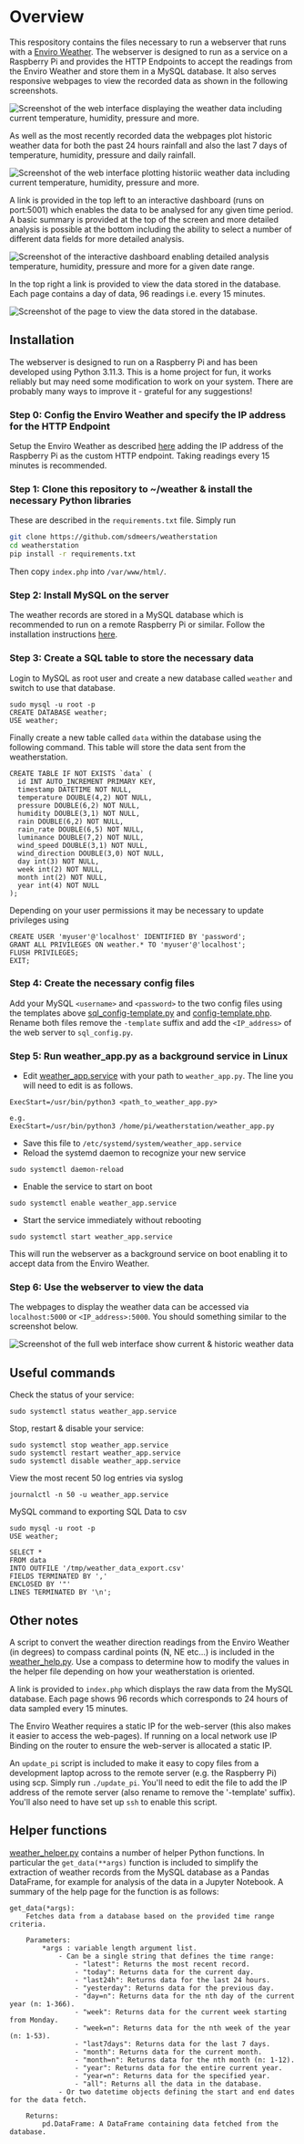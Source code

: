 # Overview
This respository contains the files necessary to run a webserver that runs with a [Enviro Weather](https://github.com/pimoroni/enviro). The webserver is designed to run as a service on a Raspberry Pi and provides the HTTP Endpoints to accept the readings from the Enviro Weather and store them in a MySQL database. It also serves responsive webpages to view the recorded data as shown in the following screenshots.

![Screenshot of the web interface displaying the weather data including current temperature, humidity, pressure and more.](https://github.com/sdmeers/weatherstation/blob/main/screenshots/weatherstation-screenshot.jpg)

As well as the most recently recorded data the webpages plot historic weather data for both the past 24 hours rainfall and also the last 7 days of temperature, humidity, pressure and daily rainfall.

![Screenshot of the web interface plotting historiic  weather data including current temperature, humidity, pressure and more.](https://github.com/sdmeers/weatherstation/blob/main/screenshots/weatherstation-graphs.jpg)

A link is provided in the top left to an interactive dashboard (runs on port:5001) which enables the data to be analysed for any given time period. A basic summary is provided at the top of the screen and more detailed analysis is possible at the bottom including the ability to select a number of different data fields for more detailed analysis.

![Screenshot of the interactive dashboard enabling detailed analysis temperature, humidity, pressure and more for a given date range.](https://github.com/sdmeers/weatherstation/blob/main/screenshots/dashboard_screenshot.jpg)

In the top right a link is provided to view the data stored in the database. Each page contains a day of data, 96 readings i.e. every 15 minutes.

![Screenshot of the page to view the data stored in the database.](https://github.com/sdmeers/weatherstation/blob/main/screenshots/raw_data.jpg)

## Installation

The webserver is designed to run on a Raspberry Pi and has been developed using Python 3.11.3. This is a home project for fun, it works reliably but may need some modification to work on your system. There are probably many ways to improve it - grateful for any suggestions!

### Step 0: Config the Enviro Weather and specify the IP address for the HTTP Endpoint
Setup the Enviro Weather as described [here](https://github.com/pimoroni/enviro/blob/main/documentation/getting-started.md) adding the IP address of the Raspberry Pi as the custom HTTP endpoint. Taking readings every 15 minutes is recommended.

### Step 1: Clone this repository to ~/weather & install the necessary Python libraries 
These are described in the `requirements.txt` file. Simply run

```.bash
git clone https://github.com/sdmeers/weatherstation
cd weatherstation
pip install -r requirements.txt
```

Then copy `index.php` into `/var/www/html/`. 



### Step 2: Install MySQL on the server
The weather records are stored in a MySQL database which is recommended to run on a remote Raspberry Pi or similar. Follow the installation instructions [here](https://pimylifeup.com/raspberry-pi-mysql/).

### Step 3: Create a SQL table to store the necessary data

Login to MySQL as root user and create a new database called `weather` and switch to use that database.

```
sudo mysql -u root -p
CREATE DATABASE weather;
USE weather;
```

Finally create a new table called `data` within the database using the following command. This table will store the data sent from the weatherstation.

```
CREATE TABLE IF NOT EXISTS `data` (
  id INT AUTO_INCREMENT PRIMARY KEY,
  timestamp DATETIME NOT NULL,
  temperature DOUBLE(4,2) NOT NULL,
  pressure DOUBLE(6,2) NOT NULL,
  humidity DOUBLE(3,1) NOT NULL,
  rain DOUBLE(6,2) NOT NULL,
  rain_rate DOUBLE(6,5) NOT NULL,
  luminance DOUBLE(7,2) NOT NULL,
  wind_speed DOUBLE(3,1) NOT NULL,
  wind_direction DOUBLE(3,0) NOT NULL,
  day int(3) NOT NULL,
  week int(2) NOT NULL,
  month int(2) NOT NULL,
  year int(4) NOT NULL
);
```

Depending on your user permissions it may be necessary to update privileges using

```
CREATE USER 'myuser'@'localhost' IDENTIFIED BY 'password';
GRANT ALL PRIVILEGES ON weather.* TO 'myuser'@'localhost';
FLUSH PRIVILEGES;
EXIT;

```

### Step 4: Create the necessary config files 
Add your MySQL `<username>` and `<password>` to the two config files using the templates above [sql_config-template.py](https://github.com/sdmeers/weatherstation/blob/main/sql_config-template.py) and [config-template.php](https://github.com/sdmeers/weatherstation/blob/main/config-template.php). Rename both files remove the `-template` suffix and add the `<IP_address>` of the web server to `sql_config.py`.

### Step 5: Run weather_app.py as a background service in Linux

* Edit [weather_app.service](https://github.com/sdmeers/weatherstation/blob/main/weather_app.service) with your path to `weather_app.py`. The line you will need to edit is as follows.

```
ExecStart=/usr/bin/python3 <path_to_weather_app.py>

e.g.
ExecStart=/usr/bin/python3 /home/pi/weatherstation/weather_app.py
```

* Save this file to `/etc/systemd/system/weather_app.service`
* Reload the systemd daemon to recognize your new service

```
sudo systemctl daemon-reload
```

* Enable the service to start on boot

```
sudo systemctl enable weather_app.service
```

* Start the service immediately without rebooting

```
sudo systemctl start weather_app.service
```

This will run the webserver as a background service on boot enabling it to accept data from the Enviro Weather. 

### Step 6: Use the webserver to view the data  

The webpages to display the weather data can be accessed via `localhost:5000` or `<IP_address>:5000`. You should something similar to the screenshot below.

![Screenshot of the full web interface show current & historic weather data](https://github.com/sdmeers/weatherstation/blob/main/screenshots/weatherstation-full.jpg)

## Useful  commands 
Check the status of your service:

```
sudo systemctl status weather_app.service
```

Stop, restart & disable your service:

```
sudo systemctl stop weather_app.service
sudo systemctl restart weather_app.service
sudo systemctl disable weather_app.service
```

View the most recent 50 log entries via syslog 

```
journalctl -n 50 -u weather_app.service
```
MySQL command to exporting SQL Data to csv

```
sudo mysql -u root -p
USE weather;

SELECT *
FROM data
INTO OUTFILE '/tmp/weather_data_export.csv'
FIELDS TERMINATED BY ','
ENCLOSED BY '"'
LINES TERMINATED BY '\n';
```

## Other notes
A script to convert the weather direction readings from the Enviro Weather (in degrees) to compass cardinal points (N, NE etc...) is included in the [weather_help.py](https://github.com/sdmeers/weatherstation/blob/main/weather_helper.py). Use a compass to determine how to modify the values in the helper file depending on how your weatherstation is oriented.

A link is provided to `index.php` which displays the raw data from the MySQL database. Each page shows 96 records which corresponds to 24 hours of data sampled every 15 minutes.

The Enviro Weather requires a static IP for the web-server (this also makes it easier to access the web-pages). If running on a local network use IP Binding on the router to ensure the web-server is allocated a static IP.  

An `update_pi` script is included to make it easy to copy files from a development laptop across to the remote server (e.g. the Raspberry Pi) using scp. Simply run `./update_pi`. You'll need to edit the file to add the IP address of the remote server (also rename to remove the '-template' suffix). You'll also need to have set up `ssh` to enable this script.    

## Helper functions
[weather_helper.py](https://github.com/sdmeers/weatherstation/blob/main/weather_helper.py) contains a number of helper Python functions. In particular the `get_data(**args)` function is included to simplify the extraction of weather records from the MySQL database as a Pandas DataFrame, for example for analysis of the data in a Jupyter Notebook. A summary of the help page for the function is as follows:

```
get_data(*args):
    Fetches data from a database based on the provided time range criteria.

    Parameters:
        *args : variable length argument list.
            - Can be a single string that defines the time range:
                - "latest": Returns the most recent record.
                - "today": Returns data for the current day.
                - "last24h": Returns data for the last 24 hours.
                - "yesterday": Returns data for the previous day.
                - "day=n": Returns data for the nth day of the current year (n: 1-366).
                - "week": Returns data for the current week starting from Monday.
                - "week=n": Returns data for the nth week of the year (n: 1-53).
                - "last7days": Returns data for the last 7 days.
                - "month": Returns data for the current month.
                - "month=n": Returns data for the nth month (n: 1-12).
                - "year": Returns data for the entire current year.
                - "year=n": Returns data for the specified year.
                - "all": Returns all the data in the database.
            - Or two datetime objects defining the start and end dates for the data fetch.

    Returns:
        pd.DataFrame: A DataFrame containing data fetched from the database.
``` 
